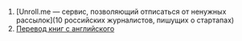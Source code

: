 1. [Unroll.me — сервис, позволяющий отписаться от ненужных рассылок](10 российских журналистов, пишущих о стартапах)
2. [Перевод книг с английского](https://bamb.ninja)